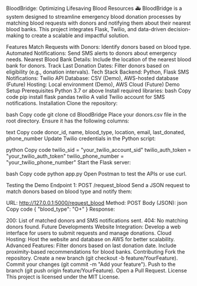 BloodBridge: Optimizing Lifesaving Blood Resources
🚑 BloodBridge is a system designed to streamline emergency blood donation processes by matching blood requests with donors and notifying them about their nearest blood banks. This project integrates Flask, Twilio, and data-driven decision-making to create a scalable and impactful solution.

Features
Match Requests with Donors: Identify donors based on blood type.
Automated Notifications: Send SMS alerts to donors about emergency needs.
Nearest Blood Bank Details: Include the location of the nearest blood bank for donors.
Track Last Donation Dates: Filter donors based on eligibility (e.g., donation intervals).
Tech Stack
Backend: Python, Flask
SMS Notifications: Twilio API
Database: CSV (Demo), AWS-hosted database (Future)
Hosting: Local environment (Demo), AWS Cloud (Future)
Demo Setup
Prerequisites
Python 3.7 or above
Install required libraries:
bash
Copy code
pip install flask pandas twilio
A valid Twilio account for SMS notifications.
Installation
Clone the repository:

bash
Copy code
git clone <repo-url>
cd BloodBridge
Place your donors.csv file in the root directory. Ensure it has the following columns:

text
Copy code
donor_id, name, blood_type, location, email, last_donated, phone_number
Update Twilio credentials in the Python script:

python
Copy code
twilio_sid = "your_twilio_account_sid"
twilio_auth_token = "your_twilio_auth_token"
twilio_phone_number = "your_twilio_phone_number"
Start the Flask server:

bash
Copy code
python app.py
Open Postman to test the APIs or use curl.

Testing the Demo
Endpoint 1: POST /request_blood
Send a JSON request to match donors based on blood type and notify them:

URL: http://127.0.0.1:5000/request_blood
Method: POST
Body (JSON):
json
Copy code
{
  "blood_type": "O+"
}
Response:

200: List of matched donors and SMS notifications sent.
404: No matching donors found.
Future Developments
Website Integration: Develop a web interface for users to submit requests and manage donations.
Cloud Hosting: Host the website and database on AWS for better scalability.
Advanced Features:
Filter donors based on last donation date.
Include proximity-based recommendations for blood banks.
Contributing
Fork the repository.
Create a new branch (git checkout -b feature/YourFeature).
Commit your changes (git commit -m "Add your feature").
Push to the branch (git push origin feature/YourFeature).
Open a Pull Request.
License
This project is licensed under the MIT License.
